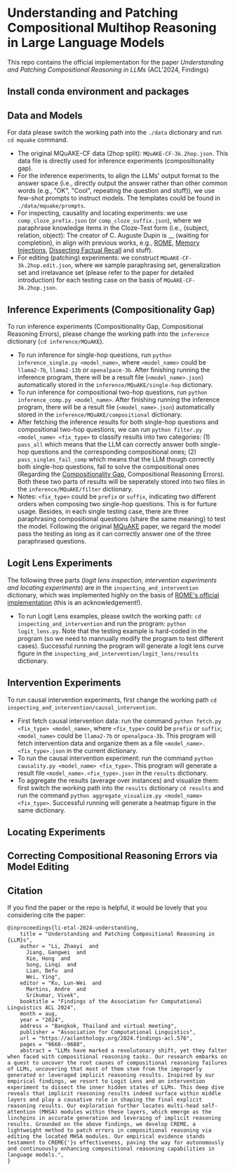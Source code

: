 # Understanding and Patching Compositional Multihop Reasoning in Large Language Models
This repo contains the official implementation for the paper *Understanding and Patching Compositional Reasoning in LLMs* (ACL'2024, Findings)

## Install conda environment and packages

## Data and Models
For data please switch the working path into the `./data` dictionary and run `cd mquake` command.
- The original MQuAKE-CF data (2hop split): `MQuAKE-CF-3k.2hop.json`. This data file is directly used for inference experiments (compositionality gap).
- For the inference experiments, to align the LLMs' output format to the answer space (i.e., directly output the answer rather than other common words (e.g., "OK", "Cool", repeating the question and stuff)), we use few-shot prompts to instruct models. The templates could be found in `./data/mquake/prompts`.
- For inspecting, causality and locating experiments: we use `comp_cloze_prefix.json` (or `comp_cloze_suffix.json`), where we paraphrase knowledge items in the Cloze-Test form (i.e., (subject, relation, object): The creator of C. Auguste Dupin is __ (waiting for completion), in align with previous works, e.g., [ROME](https://arxiv.org/abs/2202.05262), [Memory Injections](https://arxiv.org/abs/2309.05605), [Dissecting Factual Recall](https://arxiv.org/abs/2304.14767) and stuff).
- For editing (patching) experiments: we construct `MQuAKE-CF-3k.2hop.edit.json`, where we sample paraphrasing set, generalization set and irrelavance set (please refer to the paper for detailed introduction) for each testing case on the basis of `MQuAKE-CF-3k.2hop.json`.

## Inference Experiments (Compositionality Gap)
To run inference experiments (Compositionality Gap, Compositional Reasoning Errors), please change the working path into the `inference` dictionary (`cd inference/MQuAKE`).
- To run inference for single-hop questions, run `python inference_single.py <model_name>`, where `<model_name>` could be `llama2-7b`, `llama2-13b` or `openalpace-3b`. After finishing running the inference program, there will be a result file (`<model_name>.json`) automatically stored in the `inference/MQuAKE/single-hop` dictionary.
- To run inference for compositional two-hop questions, run `python inference_comp.py <model_name>`. After finishing running the inference program, there will be a result file (`<model_name>.json`) automatically stored in the `inference/MQuAKE/compositional` dictionary.
- After fetching the inference results for both single-hop questions and compositional two-hop questions, we can run `python filter.py <model_name> <fix_type>` to classify results into two categories: (1) `pass_all` which means that the LLM can correctly answer both single-hop questions and the corresponding compositional ones; (2) `pass_singles_fail_comp` which means that the LLM though correctly both single-hop questions, fail to solve the compositional ones (Regarding the [Compositionality Gap](https://aclanthology.org/2023.findings-emnlp.378/), Compositional Reasoning Errors). Both these two parts of results will be seperately stored into two files in the `inference/MQuAKE/filter` dictionary.
- Notes: `<fix_type>` could be `prefix` or `suffix`, indicating two different orders when composing two single-hop questions. This is for furture usage. Besides, in each single testing case, there are three paraphrasing compositional questions (share the same meaning) to test the model. Following the original [MQuAKE](https://arxiv.org/abs/2305.14795) paper, we regard the model pass the testing as long as it can correctly answer one of the three paraphrased questions.

## Logit Lens Experiments
The following three parts (*logit lens inspection, intervention experiments and locating experiments*) are in the `inspecting_and_intervention` dictionary, which was implemented highly on the basis of [ROME's official implementation](https://github.com/kmeng01/rome) (this is an acknowledgement!).
- To run Logit Lens examples, please switch the working path: `cd inspecting_and_intervention` and run the program: `python logit_lens.py`. Note that the testing example is hard-coded in the program (so we need to mannually modify the program to test different cases). Successful running the program will generate a logit lens curve figure in the `inspecting_and_intervention/logit_lens/results` dictionary.
## Intervention Experiments
To run causal intervention experiments, first change the working path `cd inspecting_and_intervention/causal_intervention`.
- First fetch causal intervention data: run the command `python fetch.py <fix_type> <model_name>`, where `<fix_type>` could be `prefix` or `suffix`; `<model_name>` could be `llama2-7b` or `openalpaca-3b`. This program will fetch intervention data and organize them as a file `<model_name>.<fix_type>.json` in the current dictionary.
- To run the causal intervention experiment: run the command `python causality.py <model_name> <fix_type>`. This program will generate a result file `<model_name>.<fix_type>.json` in the `results` dictionary.
- To aggregate the results (average over instances) and visualize them: first switch the working path into the `results` dictionary `cd results` and run the command `python aggregate_visualize.py <model_name> <fix_type>`. Successful running will generate a heatmap figure in the same dictionary.
## Locating Experiments

## Correcting Compositional Reasoning Errors via Model Editing

## Citation
If you find the paper or the repo is helpful, it would be lovely that you considering cite the paper:
```
@inproceedings{li-etal-2024-understanding,
    title = "Understanding and Patching Compositional Reasoning in {LLM}s",
    author = "Li, Zhaoyi  and
      Jiang, Gangwei  and
      Xie, Hong  and
      Song, Linqi  and
      Lian, Defu  and
      Wei, Ying",
    editor = "Ku, Lun-Wei  and
      Martins, Andre  and
      Srikumar, Vivek",
    booktitle = "Findings of the Association for Computational Linguistics ACL 2024",
    month = aug,
    year = "2024",
    address = "Bangkok, Thailand and virtual meeting",
    publisher = "Association for Computational Linguistics",
    url = "https://aclanthology.org/2024.findings-acl.576",
    pages = "9668--9688",
    abstract = "LLMs have marked a revolutonary shift, yet they falter when faced with compositional reasoning tasks. Our research embarks on a quest to uncover the root causes of compositional reasoning failures of LLMs, uncovering that most of them stem from the improperly generated or leveraged implicit reasoning results. Inspired by our empirical findings, we resort to Logit Lens and an intervention experiment to dissect the inner hidden states of LLMs. This deep dive reveals that implicit reasoning results indeed surface within middle layers and play a causative role in shaping the final explicit reasoning results. Our exploration further locates multi-head self-attention (MHSA) modules within these layers, which emerge as the linchpins in accurate generation and leveraing of implicit reasoning results. Grounded on the above findings, we develop CREME, a lightweight method to patch errors in compositional reasoning via editing the located MHSA modules. Our empirical evidence stands testament to CREME{'}s effectiveness, paving the way for autonomously and continuously enhancing compositional reasoning capabilities in language models.",
}
```